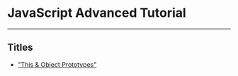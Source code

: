 # JavaScript Advanced Tutorial  
-----
## Titles  


* ["This & Object Prototypes"](this\%20&\%20object\%20prototypes/README.md#you-dont-know-js-this--object-prototypes)
